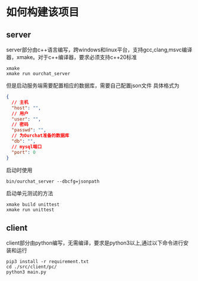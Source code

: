 # 如何构建该项目

## server
server部分由c++语言编写，跨windows和linux平台，支持gcc,clang,msvc编译器，xmake。对于c++编译器，要求必须支持c++20标准
```
xmake
xmake run ourchat_server
```
但是启动服务端需要配置相应的数据库，需要自己配置json文件
具体格式为

```json
{
  // 主机
  "host": "",
  // 用户
  "user": "",
  // 密码
  "passwd": "",
  // 为Ourchat准备的数据库
  "db": "",
  // mysql端口
  "port": 0
}
```
启动时使用
```
bin/ourchat_server --dbcfg=jsonpath
```

启动单元测试的方法
```
xmake build unittest
xmake run unittest
```

## client
client部分由python编写，无需编译，要求是python3以上,通过以下命令进行安装和运行
```
pip3 install -r requirement.txt
cd ./src/client/pc/
python3 main.py
```
